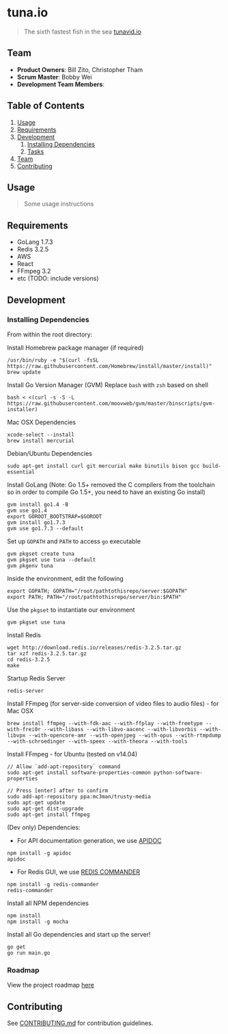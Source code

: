 # tuna.io

> The sixth fastest fish in the sea
> [tunavid.io](http://tunavid.io)

## Team

  - __Product Owners__: Bill Zito, Christopher Tham
  - __Scrum Master__: Bobby Wei
  - __Development Team Members__:

## Table of Contents

1. [Usage](#Usage)
1. [Requirements](#requirements)
1. [Development](#development)
    1. [Installing Dependencies](#installing-dependencies)
    1. [Tasks](#tasks)
1. [Team](#team)
1. [Contributing](#contributing)

## Usage

> Some usage instructions

## Requirements

- GoLang 1.7.3
- Redis 3.2.5
- AWS
- React
- FFmpeg 3.2
- etc (TODO: include versions)

## Development

### Installing Dependencies

From within the root directory:

Install Homebrew package manager (if required)
```
/usr/bin/ruby -e "$(curl -fsSL https://raw.githubusercontent.com/Homebrew/install/master/install)"
brew update
```

Install Go Version Manager (GVM)
Replace `bash` with `zsh` based on shell
```
bash < <(curl -s -S -L https://raw.githubusercontent.com/moovweb/gvm/master/binscripts/gvm-installer)
```

Mac OSX Dependencies
```
xcode-select --install
brew install mercurial
```

Debian/Ubuntu Dependencies
```
sudo apt-get install curl git mercurial make binutils bison gcc build-essential
```

Install GoLang (Note: Go 1.5+ removed the C compilers from the toolchain so in order to compile Go 1.5+, you need to have an existing Go install)
```
gvm install go1.4 -B
gvm use go1.4
export GOROOT_BOOTSTRAP=$GOROOT
gvm install go1.7.3
gvm use go1.7.3 --default
```

Set up `GOPATH` and `PATH` to access `go` executable
```
gvm pkgset create tuna
gvm pkgset use tuna --default
gvm pkgenv tuna
```

Inside the environment, edit the following
```
export GOPATH; GOPATH="/root/pathtothisrepo/server:$GOPATH"
export PATH; PATH="/root/pathtothisrepo/server/bin:$PATH"
```

Use the `pkgset` to instantiate our environment
```
gvm pkgset use tuna
```

Install Redis
```
wget http://download.redis.io/releases/redis-3.2.5.tar.gz
tar xzf redis-3.2.5.tar.gz
cd redis-3.2.5
make
```

Startup Redis Server
```
redis-server
```

Install FFmpeg (for server-side conversion of video files to audio files) - for Mac OSX
```
brew install ffmpeg --with-fdk-aac --with-ffplay --with-freetype --with-frei0r --with-libass --with-libvo-aacenc --with-libvorbis --with-libvpx --with-opencore-amr --with-openjpeg --with-opus --with-rtmpdump --with-schroedinger --with-speex --with-theora --with-tools
```

Install FFmpeg - for Ubuntu (tested on v14.04)
```
// Allow `add-apt-repository` command
sudo apt-get install software-properties-common python-software-properties

// Press [enter] after to confirm
sudo add-apt-repository ppa:mc3man/trusty-media
sudo apt-get update
sudo apt-get dist-upgrade
sudo apt-get install ffmpeg
```

(Dev only) Dependencies:
- For API documentation generation, we use [APIDOC](http://apidocjs.com)
```
npm install -g apidoc
apidoc
```

- For Redis GUI, we use [REDIS COMMANDER](https://github.com/joeferner/redis-commander)
```
npm install -g redis-commander
redis-commander
```

Install all NPM dependencies
```
npm install
npm install -g mocha
```

Install all Go dependencies and start up the server!
```
go get
go run main.go
```

### Roadmap

View the project roadmap [here](https://github.com/tuna-io/tuna-io/issues)

## Contributing

See [CONTRIBUTING.md](CONTRIBUTING.md) for contribution guidelines.

